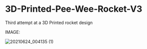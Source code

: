 # 3D-Printed-Pee-Wee-Rocket-V3
Third attempt at a 3D Printed rocket design

IMAGE:

![20210624_004135 (1)](https://user-images.githubusercontent.com/59476460/123207025-bb6d2600-d48a-11eb-8d48-18faae18b623.jpg)
